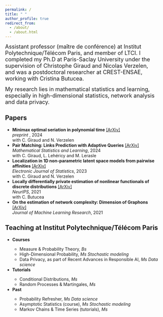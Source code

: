 ```yaml
---
permalink: /
title: " "
author_profile: true
redirect_from: 
  - /about/
  - /about.html
---
```

<font size="+1">Assistant professor (maître de conférence)  at Institut Polytechnique/Télécom Paris, and member of   LTCI. 
I completed my Ph.D at Paris-Saclay University under the supervision of Christophe Giraud and Nicolas Verzelen, and was a postdoctoral researcher at CREST-ENSAE, working with Cristina Butucea. </font> <br />


<font size="+1">My research lies in mathematical statistics and learning, especially in high-dimensional statistics, network analysis and data privacy.  </font>



Papers
------
<ul>
  <li><b>Minimax optimal seriation in polynomial time</b> <a href="https://arxiv.org/pdf/2405.08747">[ArXiv]</a> <br />
     <em> preprint </em>, 2024 <br /> 
    with C. Giraud and N. Verzelen </li>
  <li><b>Pair Matching: Links Prediction with Adaptive Queries</b> <a href="https://arxiv.org/pdf/1905.07342v3.pdf">[ArXiv]</a> <br />
     <em> Mathematical Statistics and Learning</em>, 2024 <br /> 
    with C. Giraud, L. Lehéricy and M. Lerasle </li>
  <li><b>Localization in 1D non-parametric latent space models from pairwise affinities</b>  <a href="https://arxiv.org/pdf/2108.03098.pdf">[ArXiv]</a> <br /> 
    <em> Electronic Journal of Statistics</em>, 2023 <br /> 
    with C. Giraud and N. Verzelen </li>
  <li><b>Locally differentially private estimation of nonlinear functionals of discrete distributions</b> <a href="https://arxiv.org/abs/2107.03940">[ArXiv]</a> <br /> 
      <em>NeurIPS</em>, 2021 <br /> 
   with C. Butucea </li>
  <li><b>On the estimation of network complexity: Dimension of Graphons</b> <a href="https://arxiv.org/pdf/1909.02900.pdf">[ArXiv]</a> <br /> 
    <em>Journal of Machine Learning Research</em>, 2021 </li>
</ul>
   
    
    
Teaching at Institut Polytechnique/Télécom Paris 
------
<ul>
  <li><b> Courses  </b></li>
    <ul>
      <li> Measure & Probability Theory, <em>Bs</em>  </li>
       <li> High-Dimensional Probability, <em>Ms Stochastic modeling </em>  </li>
      <li> Data Privacy, as part of Recent Advances in Responsible AI, <em>Ms Data science </em> </li>
    </ul>
    <li><b> Tutorials </b></li>
    <ul>
       <li> Conditional Distributions,  <em>Ms</em> </li>
      <li> Random Processes & Martingales,  <em>Ms</em> </li>
    </ul>
  
  <li><b> Past </b></li>
  <ul>
      <li> Probability Refresher, <em> Ms Data science</em> </li>
      <li> Asymptotic Statistics (course), <em>Ms Stochastic modeling </em> </li>
      <li> Markov Chains & Time Series (tutorials),  <em>Ms</em> </li> 
    </ul>
</ul>
 




